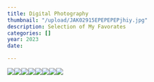 ```yaml
---
title: Digital Photography
thumbnail: "/upload/JAK02915EPEPEPEPjhiy.jpg"
description: Selection of My Favorates
categories: []
year: 2023
date: 

---
```

![](/upload/JAK03120.JPG)![](/upload/JAK03126.JPG)![](/upload/JAK00742.JPG)![](/upload/JAK02916EPEPEPEPjhiy.jpg)![](/upload/JAK04790.JPG)![](/upload/JAK04650.JPG)![](/upload/JAK01373.JPG)![](/upload/JAK02915EPEPEPEPjhiy.jpg)